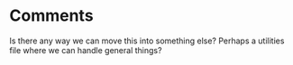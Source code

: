 # Comments

Is there any way we can move this into something else? Perhaps a utilities file where we can handle general things?